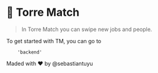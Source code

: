 # 💼 Torre Match 

> In Torre Match you can swipe new jobs and people.

To get started with TM, you can go to 

```
    'backend' 
```
Maded with ❤️ by @sebastiantuyu
